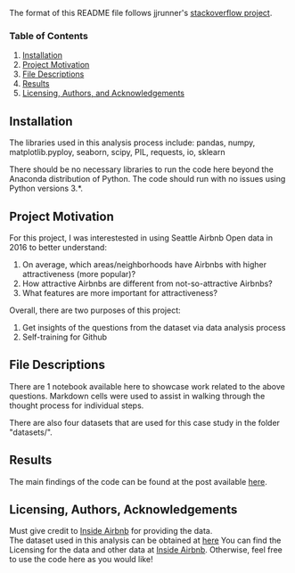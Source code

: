 The format of this README file follows jjrunner's [stackoverflow project](https://github.com/jjrunner/stackoverflow/blob/master/README.md).


### Table of Contents

1. [Installation](#installation)
2. [Project Motivation](#motivation)
3. [File Descriptions](#files)
4. [Results](#results)
5. [Licensing, Authors, and Acknowledgements](#licensing)

## Installation <a name="installation"></a>

The libraries used in this analysis process include:
pandas, numpy, matplotlib.pyploy, seaborn, scipy, PIL, requests, io, sklearn

There should be no necessary libraries to run the code here beyond the Anaconda distribution of Python. The code should run with no issues using Python versions 3.*.

## Project Motivation<a name="motivation"></a>

For this project, I was interestested in using Seattle Airbnb Open data in 2016 to better understand:

1. On average, which areas/neighborhoods have Airbnbs with higher attractiveness (more popular)?
2. How attractive Airbnbs are different from not-so-attractive Airbnbs?
3. What features are more important for attractiveness?

Overall, there are two purposes of this project:

1. Get insights of the questions from the dataset via data analysis process
2. Self-training for Github

## File Descriptions <a name="files"></a>

There are 1 notebook available here to showcase work related to the above questions.  Markdown cells were used to assist in walking through the thought process for individual steps. 

There are also four datasets that are used for this case study in the folder "datasets/".

## Results<a name="results"></a>

The main findings of the code can be found at the post available [here](https://shxz.medium.com/how-to-make-your-airbnb-more-attractive-2d8146da4319).

## Licensing, Authors, Acknowledgements<a name="licensing"></a>

Must give credit to [Inside Airbnb](http://insideairbnb.com/get-the-data.html) for providing the data.  
The dataset used in this analysis can be obtained at [here](https://www.kaggle.com/airbnb/seattle)
You can find the Licensing for the data and other data at [Inside Airbnb](http://insideairbnb.com/get-the-data.html).  Otherwise, feel free to use the code here as you would like! 
